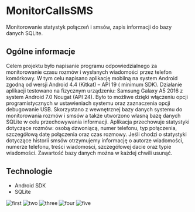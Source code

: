 # MonitorCallsSMS
Monitorowanie statystyk połączeń i smsów, zapis informacji do bazy danych SQLite.


## Ogólne informacje
Celem projektu było napisanie programu odpowiedzialnego za monitorowanie czasu rozmów i wysłanych wiadomości przez telefon komórkowy. 
W tym celu napisano aplikację mobilną na system Android zgodną od wersji Android 4.4 (Kitkat) – API 19 ( minimum SDK). 
Działanie aplikacji testowano na fizycznym urządzeniu: Samsung Galaxy A5 2016 z system Android 7.0 Nougat (API 24). 
Było to możliwe dzięki włączeniu opcji programistycznych w ustawieniach systemu oraz zaznaczenia opcji debugowanie USB. 
Skorzystano z wewnętrznej bazy danych systemu do monitorowania rozmów i smsów a także utworzono własną bazę danych SQLite w celu przechowywania informacji. 
Aplikacja przechowuje statystyki dotyczące rozmów: osobą dzwoniącą, numer telefonu, typ połączenia, szczegółową datę połączenia oraz czas rozmowy. 
Jeśli chodzi o statystyki dotyczące historii smsów otrzymujemy informację o autorze wiadomości, numerze telefonu, treści wiadomości, szczegółowej dacie oraz typie wiadomości.
Zawartość bazy danych można w każdej chwili usunąć.

## Technologie
* Android SDK
* SQLite

![first](./img/first.png)
![two](./img/two.png)
![three](./img/three.png)
![four](./img/four.png)
![five](./img/five.png)

